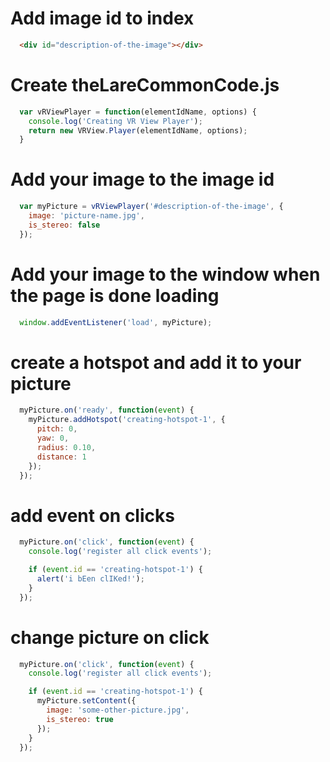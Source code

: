 # Add image id to index

```html
  <div id="description-of-the-image"></div>
```

# Create theLareCommonCode.js
``` javascript
  var vRViewPlayer = function(elementIdName, options) {
    console.log('Creating VR View Player');
    return new VRView.Player(elementIdName, options);
  }
```

# Add your image to the image id
``` javascript
  var myPicture = vRViewPlayer('#description-of-the-image', {
    image: 'picture-name.jpg',
    is_stereo: false
  });
```

# Add your image to the window when the page is done loading
``` javascript
  window.addEventListener('load', myPicture);
```

# create a hotspot and add it to your picture
``` javascript
  myPicture.on('ready', function(event) {
    myPicture.addHotspot('creating-hotspot-1', {
      pitch: 0,
      yaw: 0,
      radius: 0.10,
      distance: 1
    });
  });
```

# add event on clicks

``` javascript
  myPicture.on('click', function(event) {
    console.log('register all click events');

    if (event.id == 'creating-hotspot-1') {
      alert('i bEen clIKed!');
    }
  });
```

# change picture on click

``` javascript
  myPicture.on('click', function(event) {
    console.log('register all click events');

    if (event.id == 'creating-hotspot-1') {
      myPicture.setContent({
        image: 'some-other-picture.jpg',
        is_stereo: true
      });
    }
  });
```
